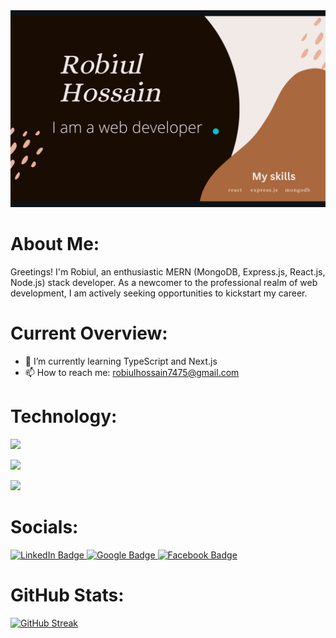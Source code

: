 <div id="header" align="center">
  <img src="https://raw.githubusercontent.com/coder7475/coder7475/main/banner.png"  />
</div>

# About Me:

Greetings! I'm Robiul, an enthusiastic MERN (MongoDB, Express.js, React.js, Node.js) stack developer. As a newcomer to the professional realm of web development, I am actively seeking opportunities to kickstart my career.

# Current Overview:

- 🌱 I’m currently learning TypeScript and Next.js
- 📫 How to reach me: robiulhossain7475@gmail.com

<!--
**coder7475/coder7475** is a ✨ _special_ ✨ repository because its `README.md` (this file) appears on your GitHub profile.

Here are some ideas to get you started:

- 🤔 I’m thinking about creating 
- 🔭 I’m currently working on ...
- 🌱 I’m currently learning ...
- 👯 I’m looking to collaborate on ...
- 😄 Pronouns: ...
- ⚡ Fun fact: ...
-->

# Technology:

<p>
  <a href="https://skillicons.dev">
    <img src="https://skillicons.dev/icons?i=html,css,javascript" />
  </a>
</p>
<p>
  <a href="https://skillicons.dev">
    <img src="https://skillicons.dev/icons?i=tailwindcss,react,materialui" />
  </a>
</p>

<p >
  <a href="https://skillicons.dev">
    <img src="https://skillicons.dev/icons?i=nodejs,express,mongodb" />
  </a>
</p>

# Socials:
<div id="badges">
  <a href="https://www.linkedin.com/in/robiul-hossain-298298265/">
    <img src="https://img.shields.io/badge/LinkedIn-blue?style=for-the-badge&logo=linkedin&logoColor=white" alt="LinkedIn Badge"/>
  </a>
  
  <a href="mailto:robiulhossain7475@gmail.com">
    <img src="https://img.shields.io/badge/Google-red?style=for-the-badge&logo=google&logoColor=white" alt="Google Badge"/>
  </a>
  
  <a href="https://www.facebook.com/rhfahadchy">
    <img src="https://img.shields.io/badge/Facebook-blue?style=for-the-badge&logo=facebook&logoColor=white" alt="Facebook Badge"/>
  </a>
</div>

# GitHub Stats:

[![GitHub Streak](https://github-readme-streak-stats.herokuapp.com?user=coder7475&theme=vue-dark)](https://git.io/streak-stats)